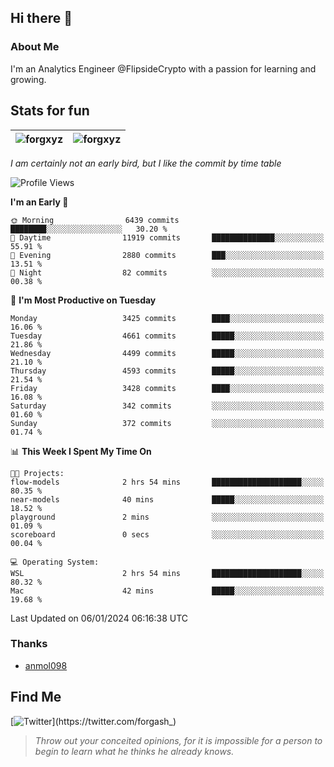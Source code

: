 ## Hi there 👋

### About Me

I'm an Analytics Engineer @FlipsideCrypto with a passion for learning and growing.
  
## Stats for fun

| <img align="center" src="https://github-readme-streak-stats.herokuapp.com/?user=forgxyz&theme=tokyonight" alt="forgxyz" /> | <img align="center" src="https://github-readme-stats.vercel.app/api?username=forgxyz&theme=tokyonight&show_icons=true" alt="forgxyz" /> |
| ------------- |------------- |

*I am certainly not an early bird, but I like the commit by time table*  

<!--START_SECTION:waka-->
![Profile Views](http://img.shields.io/badge/Profile%20Views-0-blue)

**I'm an Early 🐤** 

```text
🌞 Morning                6439 commits        ████████░░░░░░░░░░░░░░░░░   30.20 % 
🌆 Daytime                11919 commits       ██████████████░░░░░░░░░░░   55.91 % 
🌃 Evening                2880 commits        ███░░░░░░░░░░░░░░░░░░░░░░   13.51 % 
🌙 Night                  82 commits          ░░░░░░░░░░░░░░░░░░░░░░░░░   00.38 % 
```
📅 **I'm Most Productive on Tuesday** 

```text
Monday                   3425 commits        ████░░░░░░░░░░░░░░░░░░░░░   16.06 % 
Tuesday                  4661 commits        █████░░░░░░░░░░░░░░░░░░░░   21.86 % 
Wednesday                4499 commits        █████░░░░░░░░░░░░░░░░░░░░   21.10 % 
Thursday                 4593 commits        █████░░░░░░░░░░░░░░░░░░░░   21.54 % 
Friday                   3428 commits        ████░░░░░░░░░░░░░░░░░░░░░   16.08 % 
Saturday                 342 commits         ░░░░░░░░░░░░░░░░░░░░░░░░░   01.60 % 
Sunday                   372 commits         ░░░░░░░░░░░░░░░░░░░░░░░░░   01.74 % 
```


📊 **This Week I Spent My Time On** 

```text
🐱‍💻 Projects: 
flow-models              2 hrs 54 mins       ████████████████████░░░░░   80.35 % 
near-models              40 mins             █████░░░░░░░░░░░░░░░░░░░░   18.52 % 
playground               2 mins              ░░░░░░░░░░░░░░░░░░░░░░░░░   01.09 % 
scoreboard               0 secs              ░░░░░░░░░░░░░░░░░░░░░░░░░   00.04 % 

💻 Operating System: 
WSL                      2 hrs 54 mins       ████████████████████░░░░░   80.32 % 
Mac                      42 mins             █████░░░░░░░░░░░░░░░░░░░░   19.68 % 
```


 Last Updated on 06/01/2024 06:16:38 UTC
<!--END_SECTION:waka-->

### Thanks
 - [anmol098](https://github.com/anmol098/waka-readme-stats/)
  
## Find Me
[![Twitter](https://img.shields.io/twitter/url/https/twitter.com/forgash_.svg?style=social&label=Follow%20%40forgash_)](https://twitter.com/forgash_)


> *Throw out your conceited opinions, for it is impossible for a person to begin to learn what he thinks he already knows.* 
